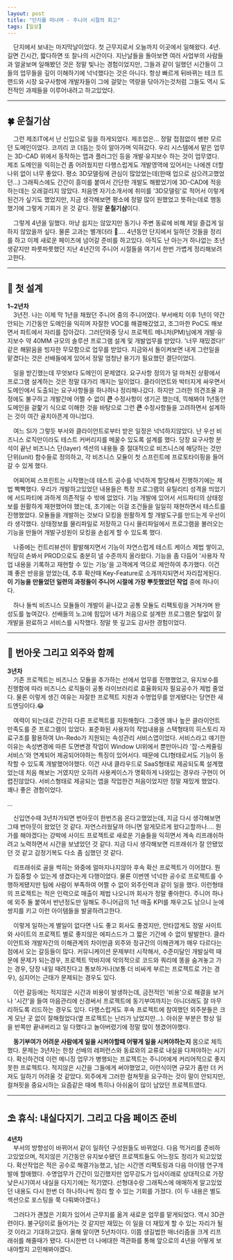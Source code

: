 ```yaml
---
layout: post
title: "단지를 떠나며 - 주니어 시절의 회고"
tags: [일상]
---
```


　단지에서 보내는 마지막날이었다. 첫 근무지로서 오늘까지 이곳에서 일해왔다. 4년. 길면 긴시간, 짧다하면 또 찰나의 시간이다. 지난날들을 돌아보면 여러 사업부의 사람들과 얼굴보며 일해봤던 것은 정말 빛나는 경험이었지만, 그들과 같이 일했던 시간들이 그들의 업무들을 깊이 이해하기에 넉넉했다는 것은 아니다. 항상 빠르게 뒤바뀌는 테크 트랜드와 시장 요구사항에 개발자들이 그에 걸맞는 역량을 닦아가는것처럼 그들도 역시 도전적인 과제들을 이루어내려고 하고있었다.

<!--more-->
<hr/>

## 🍀 **운칠기삼**
　그런 제조IT에서 난 신입으로 일을 하게되었다. 제조업은... 정말 접점없이 쌩판 모르던 도메인이었다. 코끼리 코 더듬는 듯이 알아가며 익혀갔다. 우리 시스템에서 맡은 업무는 3D-CAD 위에서 동작하는 앱과 플러그인 등을 개발·유지보수 하는 것이 업무였다. 제조 도메인을 익히는건 좀 어려웠지만 다행스럽게도 개발영역에 있어서는 나에겐 더할나위 없이 너무 좋았다. 평소 3D모델링에 관심이 많았었는데(한때 업으로 삼으려고했었던...) 그래픽스에도 간간이 흥미를 붙여서 간단한 개발도 해봤었기에 3D-CAD에 적응하는데는 오래걸리지 않았다. 처음엔 자기소개서에 취미를 '3D모델링'로 적어서 이렇게 된건가 싶기도 했었지만, 지금 생각해보면 평소에 정말 많이 원했었고 뜻하는데로 행동했기에 그렇게 기회가 온 것 같다. 정말 **운칠기삼**이다.

　그렇게 4년을 일했다. 마냥 쉽지는 않았지만 동기나 주변 동료에 비해 제일 즐겁게 일하지 않았을까 싶다. 물론 고과는 별개더라 🤣.... 4년동안 단지에서 일하던 것들을 정리를 하고 이제 새로운 페이즈에 넘어갈 준비를 하고있다. 아직도 난 아는거 하나없는 초년생같지만 파릇파릇했던 지난 4년간의 주니어 시절들을 여기서 한번 가볍게 정리해보려고한다.

<hr/>

## 🔨 **첫 설계**
**1~2년차**<br/>
　3년전. 나는 이제 막 1년을 채웠던 주니어 중의 주니어였다. 부서배치 이후 1년이 약간 안되는 기간동안 도메인을 익히며 자잘한 VOC를 해결해갔었고, 조그마한 PoC도 해보면서 파트에서 자리를 잡아갔다. 그러던와중 당시 프로젝트 메니저(PM)님에게 개발·유지보수 약 40MM 규모의 솔루션 프로그램 설계 및 개발업무를 받았다. '너무 재밌겠다!' 같은 해맑음을 빙자한 무모함으로 업무를 받았다. 지금와서 돌이켜보면 내게 그런일을 맡겼다는 것은 선배들에게 있어서 정말 엄청난 용기가 필요했던 결단이었다.

　일을 받긴했는데 무엇보다 도메인이 문제였다. 요구사항 정의가 덜 마쳐진 상황에서 프로그램 설계하는 것은 정말 대가리 깨지는 일이었다. 클라이언트와 박터지게 싸우면서 도메인에서 도출되는 요구사항들을 하나하나 정리해나갔다. 하지만 그러한 의견조율 과정에도 불구하고 개발간에 어쩔 수 없이 **큰** 수정사항이 생기곤 했는데, 끽해봐야 1년동안 도메인을 겉핥기 식으로 이해한 것을 바탕으로 그런 **큰** 수정사항들을 고려하면서 설계하는 것이 여간 골치아픈게 아니었다.

　여느 SI가 그렇듯 부서와 클라이언트로부터 받은 일정은 넉넉하지않았다. 난 우선 비즈니스 로직만이라도 테스트 커버리지를 메꿀수 있도록 설계를 했다. 당장 요구사항 분석이 끝난 비즈니스 단(layer) 섹션의 내용들 중 절대적으로 비즈니스에 해당하는 것만 단위(unit) 함수들로 정의하고, 각 비즈니스 모듈이 첫 스프린트에 프로토타이핑을 들어갈 수 있게 했다.

　어찌어찌 스프린트는 시작했는데 테스트 공수를 넉넉하게 할당해서 진행하기에는 제법 빡빡했다. 우리가 개발하고있었던 내용들은 특정 프로그램의 유틸리티 성격을 띄었기에 서드파티에 과하게 의존적일 수 밖에 없었다. 기능 개발에 있어서 서드파티의 상태정보를 원활하게 재현했어야 했는데, 초기에는 이걸 조건들을 일일히 재현하면서 테스트를 진행했었다. 모듈들을 개발하는 것보다 모킹을 원활하게 할 개발도구를 만드는게 우선이라 생각했다. 상태정보를 물리파일로 저장하고 다시 물리파일에서 프로그램을 불러오는 기능을 만들어 개발구성원이 모킹을 손쉽게 할 수 있도록 했다.

　나중에는 컨트리뷰션이 활발해지면서 기능이 자연스럽게 테스트 케이스 제법 쌓이고, 적당히 손봐서 PROD으로도 충분히 낼 수준까지 올라왔다. 기능을 좀 다듬어 '사용자 작업 내용을 기록하고 재현할 수 있는 기능'을 고객에게 역으로 제안하여 추가했다. 이건 꽤 좋은 반응을 얻었는데, 추후 확산때 Key-Feature로 소개까지되면서 자리잡게된다. **이 기능을 만들었던 일련의 과정들이 주니어 시절에 가장 뿌듯했었던 작업** 중에 하나이다.

　하나 둘씩 비즈니스 모듈들이 개발이 끝나갔고 공통 모듈도 리팩토링을 거쳐가며 완성도를 높여갔다. 선배들의 노고에 힘입어 내가 처음으로 설계한 프로그램은 탈없이 잘 개발을 완료하고 서비스를 시작했다. 정말 뜻 깊고도 감사한 경험이었다.

<hr/>

## 🎈 **번아웃 그리고 외주와 함께**
**3년차**<br/>
　기존 프로젝트는 비즈니스 모듈을 추가하는 선에서 업무를 진행했었고, 유지보수를 진행함에 따라 비즈니스 로직들이 공통 라이브러리로 효율화되자 필요공수가 제법 줄었다. 물론 이렇게 생긴 여유는 자잘한 프로젝트 지원과 수명업무를 얻게됐다는 당연한 새드엔딩이다.😂

　여력이 되는대로 간간히 다른 프로젝트를 지원해줬다. 그중엔 꽤나 높은 클라이언트 만족도를 준 프로그램이 있었다. 표준화된 사용자의 작업내용을 스택형태의 히스토리 자료구조를 활용하여 Un-Redo가 지원되는 속성관리 서비스앱이었다. 서비스라고 얘기한 이유는 속성변경에 따른 도면변경 작업이 Window UI위에서 뿐만아니라 '잡-스케줄링 서비스'와 연계되어 제공되어야하는 특징이 있어서다. 때문에 CLI형태로서도 기능이 동작할 수 있도록 개발했어야했다. 이건 사내 클라우드로 SaaS형태로 제공되도록 설계했었는데 처음 해보는 거였지만 오히려 사용케이스가 명확하게 나와있는 경우라 구현이 어렵진않았다. 서비스형태로 제공되는 앱을 작업한건 처음이었지만 정말 재밌게 했었다. 꽤나 좋은 경험이었다.


...

　신입연수때 3년차가되면 번아웃이 한번즈음 온다고했었는데, 지금 다시 생각해보면 그때 번아웃이 왔었던 것 같다. 자연스러웠달까 아니면 알게모르게 왔다고할까나.... 뭔가를 해야겠다는 강박에 사이드 프로젝트로 새로운 기술들을 익히면서 계속 리프래쉬하려고 노력하면서 시간을 보냈었던 것 같다. 지금 다시 생각해보면 리프래쉬가 잘 안됐었던 것 같고 감정기복도 다소 좀 심했던 것 같다.

　리프래쉬로 골을 썩히는 와중에 얼마지나지않아 후속 확산 프로젝트가 이어졌다. 뭔가 집중할 수 있는게 생겼다는게 다행이었다. 물론 이번엔 넉넉한 공수로 프로젝트를 수행하게됐지만 팀에 사람이 부족하여 어쩔 수 없이 외주인력과 같이 일을 했다. 이런형태의 프로젝트는 적은 인력으로 매출이 제법 나오니까 회사가 정말 좋아한다. 주니어 하나에 외주 둘 붙여서 반년정도만 일해도 주니어급의 1년 매출 KPI를 채우고도 남으니 눈에 쌍지를 키고 이런 아이템들을 발굴하려고한다. 

　이렇게 일하는게 별일이 없다면 나도 좋고 회사도 좋겠지만, 안타깝게도 정말 사이트와 사이트의 프로젝트 별로 좋지않은 에피스드가 그 짧은 기간에 수 없이 발발한다. 클라이언트와 개발자간의 이해관계의 차이만큼 외주와 정규간의 이해관계가 매우 다르다는 점에서 오는 갈등들이 많다. 커뮤니케이션 문제부터 시작해서, 수준미달인 개발실력 때문에 문제가 되는경우, 프로젝트 막바지에 악의적으로 코드와 쿼리에 똥을 숨겨놓고 가는 경우, 당장 내일 때려친다고 통보하거나(보통 더 비싸게 부르는 프로젝트로 가는 경우), 심지어는 근태가 문제되는 경우도 있다.

　이런 갈등에는 적지않은 시간과 비용이 발생하는데, 금전적인 '비용'으로 해결을 보거나 '시간'을 들여 마음관리에 신경써서 프로젝트에 동기부여까지는 아니더래도 잘 마무리하도록 리드하는 경우도 있다. 다행스럽게도 후속 프로젝트에 참여했던 외주분들은 크게 모난 곳 없이 잘해줬었다(옆 프로젝트는 난리가 났었지만...). 아쉬운 부분은 항상 일을 반쪽만 끝내버리고 일 다했다고 놀아버렸기에 정말 많이 챙겼어야했다.

　**동기부여가 어려운 사람에게 일을 시켜야할때 어떻게 일을 시켜야하는지** 몸으로 체득했다. 문제는 3년차는 한창 선배의 레퍼런스와 동료와의 교류로 내실을 다져야하는 시기다. 확신하건데 이런 메니징 업무가 병행되는 프로젝트는 주니어에게 커리어적으로 좋지못한 프로젝트다. 적지않은 시간을 그들에게 써야했었고, 이런식이면 규모가 좀만 더 커져도 일하기 어려울 것 같았다. 외주에게 그러한 컬쳐핏을 요구하는 것이 말이 안되지만, 컬쳐핏을 중요시하는 요즘같은 때에 특히나 아쉬움이 많이 남았던 프로젝트였다.


<hr/>

## ⛱ **휴식: 내실다지기. 그리고 다음 페이즈 준비**
**4년차**<br/>
　부서의 방향성이 바뀌어서 같이 일하던 구성원들도 바뀌었다. 다음 먹거리를 준비하고있었으며, 적지않은 기간동안 유지보수됐던 프로젝트들도 어느정도 정리가 되고있었다. 확산작업은 적은 공수로 해결가능했고, 남는 시간엔 리팩토링과 다음 아이템 연구개발에 할애했다. 수명업무가 간간이 있긴했지만 업무강도가 입사이래로 상대적으로 가장 낮은시기여서 내실을 다지기에는 적기였다. 선형대수랑 그래픽스에 애매하게 알고있었던 내용도 다시 한번 더 하나하나씩 정리 할 수 있는 기회를 가졌다. (이 두 내용은 별도 섹션으로 포스팅을 쭉 다뤄봐야겠다.)

　그러다가 괜찮은 기회가 있어서 근무지를 옮겨 새로운 업무를 맡게되었다. 역시 3D관련이다. 불구덩이로 들어가는 것 같지만 재밌는 이 일을 더 재밌게 할 수 있는 자리가 될 것 이라고 기대하고있다. 올해 말이면 5년차이다. 이쯤 생길법한 매너리즘을 크게 리프래쉬를 해줄때가 됐다. 다시한번 더 나에대한 객관화를 통해 앞으로의 4년을 어떻게 보내야할지 고민해봐야겠다.